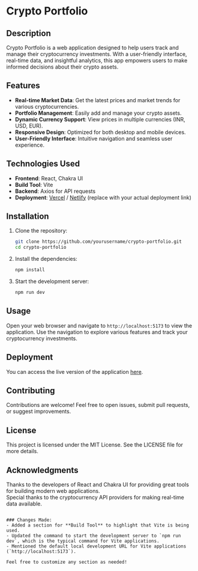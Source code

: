 
# Crypto Portfolio

## Description

Crypto Portfolio is a web application designed to help users track and manage their cryptocurrency investments. With a user-friendly interface, real-time data, and insightful analytics, this app empowers users to make informed decisions about their crypto assets.

## Features

- **Real-time Market Data**: Get the latest prices and market trends for various cryptocurrencies.
- **Portfolio Management**: Easily add and manage your crypto assets.
- **Dynamic Currency Support**: View prices in multiple currencies (INR, USD, EUR).
- **Responsive Design**: Optimized for both desktop and mobile devices.
- **User-Friendly Interface**: Intuitive navigation and seamless user experience.

## Technologies Used

- **Frontend**: React, Chakra UI
- **Build Tool**: Vite
- **Backend**: Axios for API requests
- **Deployment**: [Vercel](https://vercel.com) / [Netlify](https://www.netlify.com) (replace with your actual deployment link)

## Installation

1. Clone the repository:
   ```bash
   git clone https://github.com/yourusername/crypto-portfolio.git
   cd crypto-portfolio
   ```
2. Install the dependencies:
   ```bash
   npm install
   ```
3. Start the development server:
   ```bash
   npm run dev
   ```

## Usage

Open your web browser and navigate to `http://localhost:5173` to view the application. Use the navigation to explore various features and track your cryptocurrency investments.

## Deployment

You can access the live version of the application [here](https://crypto-portfolio-eta.vercel.app/).

## Contributing

Contributions are welcome! Feel free to open issues, submit pull requests, or suggest improvements.

## License

This project is licensed under the MIT License. See the LICENSE file for more details.

## Acknowledgments

Thanks to the developers of React and Chakra UI for providing great tools for building modern web applications.  
Special thanks to the cryptocurrency API providers for making real-time data available.
```

### Changes Made:
- Added a section for **Build Tool** to highlight that Vite is being used.
- Updated the command to start the development server to `npm run dev`, which is the typical command for Vite applications.
- Mentioned the default local development URL for Vite applications (`http://localhost:5173`).

Feel free to customize any section as needed!